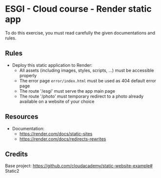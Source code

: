 # ESGI - Cloud course - Render static app

To do this exercise, you must read carefully the given documentations and rules.

## Rules

- Deploy this static application to Render:
    - All assets (including images, styles, scripts, ...) must be accessible properly
    - The error page `error/index.html` must be used as 404 default error page
    - The route '/esgi' must serve the app main page
    - The route '/photo' must temporary redirect to a photo already available on a website of your choice

## Resources

- Documentation:
    - https://render.com/docs/static-sites
    - https://render.com/docs/redirects-rewrites

## Credits

Base project: https://github.com/cloudacademy/static-website-example#   S t a t i c 2  
 